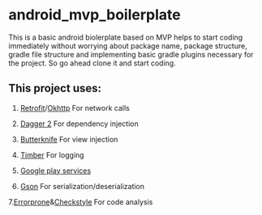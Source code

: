 # android_mvp_boilerplate

This is a basic android biolerplate based on MVP helps to start coding immediately without worrying about
package name, package structure, gradle file structure and implementing basic gradle plugins necessary 
for the project. So go ahead clone it and start coding.

<H2> This project uses:</H2>

1. <a href="http://square.github.io/retrofit/">Retrofit</a>/<a href="http://square.github.io/okhttp/">Okhttp</a> For network calls

2. <a href="https://google.github.io/dagger/">Dagger 2</a> For dependency injection

3. <a href="https://github.com/JakeWharton/butterknife">Butterknife</a> For view injection

4. <a href="https://github.com/JakeWharton/timber">Timber</a> For logging

5. <a href="https://developers.google.com/android/guides/overview">Google play services</a>

6. <a href="https://github.com/google/gson">Gson</a> For serialization/deserialization

 7.<a href="https://github.com/google/error-prone">Errorprone</a>&<a href="http://checkstyle.sourceforge.net/">Checkstyle</a> For code analysis
